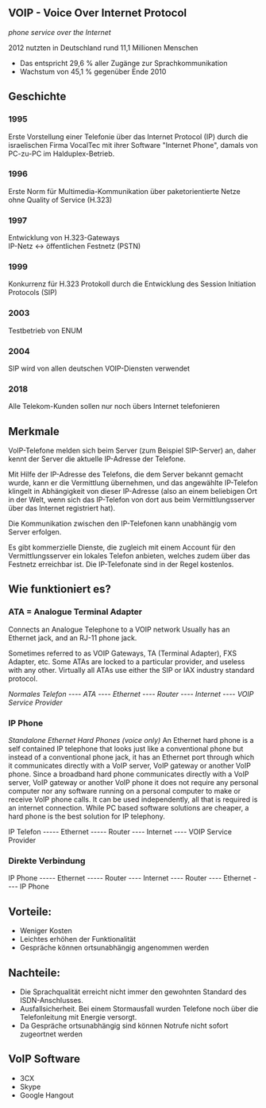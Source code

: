 ## VOIP - Voice Over Internet Protocol
*phone service over the Internet*

2012 nutzten in Deutschland rund 11,1 Millionen Menschen
- Das entspricht 29,6 % aller Zugänge zur Sprachkommunikation
- Wachstum von 45,1 % gegenüber Ende 2010

## Geschichte

### 1995
 Erste Vorstellung einer Telefonie über das Internet Protocol (IP) durch die israelischen Firma VocalTec mit ihrer Software "Internet Phone", damals von PC-zu-PC im Halduplex-Betrieb.
### 1996
 Erste Norm für Multimedia-Kommunikation über paketorientierte Netze ohne Quality of Service (H.323)
### 1997
 Entwicklung von H.323-Gateways <br/> IP-Netz <-> öffentlichen Festnetz (PSTN)
### 1999
 Konkurrenz für H.323 Protokoll durch die Entwicklung des Session Initiation Protocols (SIP)
### 2003
 Testbetrieb von ENUM
### 2004
 SIP wird von allen deutschen VOIP-Diensten verwendet
### 2018
 Alle Telekom-Kunden sollen nur noch übers Internet telefonieren

## Merkmale
VoIP-Telefone melden sich beim Server (zum Beispiel SIP-Server) an, daher kennt der Server die aktuelle IP-Adresse der Telefone.

Mit Hilfe der IP-Adresse des Telefons, die dem Server bekannt gemacht wurde, kann er die Vermittlung übernehmen, und das angewählte IP-Telefon klingelt in Abhängigkeit von dieser IP-Adresse (also an einem beliebigen Ort in der Welt, wenn sich das IP-Telefon von dort aus beim Vermittlungsserver über das Internet registriert hat).

Die Kommunikation zwischen den IP-Telefonen kann unabhängig vom Server erfolgen.

Es gibt kommerzielle Dienste, die zugleich mit einem Account für den Vermittlungsserver ein lokales Telefon anbieten, welches zudem über das Festnetz erreichbar ist. Die IP-Telefonate sind in der Regel kostenlos.

## Wie funktioniert es?

### ATA = Analogue Terminal Adapter
Connects an Analogue Telephone to a VOIP network
Usually has an Ethernet jack, and an RJ-11 phone jack.

Sometimes referred to as VOIP Gateways, TA (Terminal Adapter), FXS Adapter, etc. Some ATAs are locked to a particular provider, and useless with any other. Virtually all ATAs use either the SIP or IAX industry standard protocol.

*Normales Telefon ---- ATA ---- Ethernet ---- Router ---- Internet ---- VOIP Service Provider*

### IP Phone
*Standalone Ethernet Hard Phones (voice only)*
An Ethernet hard phone is a self contained IP telephone that looks just like a conventional phone but instead of a conventional phone jack, it has an Ethernet port through which it communicates directly with a VoIP server, VoIP gateway or another VoIP phone. Since a broadband hard phone communicates directly with a VoIP server, VoIP gateway or another VoIP phone it does not require any personal computer nor any software running on a personal computer to make or receive VoIP phone calls. It can be used independently, all that is required is an internet connection. While PC based software solutions are cheaper, a hard phone is the best solution for IP telephony.

IP Telefon ----- Ethernet ----- Router ---- Internet ---- VOIP Service Provider

### Direkte Verbindung
IP Phone ----- Ethernet ----- Router ---- Internet ---- Router ---- Ethernet ---- IP Phone

## Vorteile:
- Weniger Kosten
- Leichtes erhöhen der Funktionalität
- Gespräche können ortsunabhängig angenommen werden

## Nachteile:
- Die Sprachqualität erreicht nicht immer den gewohnten Standard des ISDN-Anschlusses.
- Ausfallsicherheit. Bei einem Stormausfall wurden Telefone noch über die Telefonleitung mit Energie versorgt.
- Da Gespräche ortsunabhängig sind können Notrufe nicht sofort zugeortnet werden

## VoIP Software
- 3CX
- Skype
- Google Hangout
